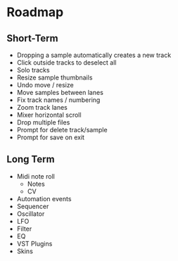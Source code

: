 # Roadmap

## Short-Term
- Dropping a sample automatically creates a new track
- Click outside tracks to deselect all
- Solo tracks
- Resize sample thumbnails
- Undo move / resize
- Move samples between lanes
- Fix track names / numbering
- Zoom track lanes
- Mixer horizontal scroll
- Drop multiple files
- Prompt for delete track/sample
- Prompt for save on exit

## Long Term

- Midi note roll
  - Notes
  - CV
- Automation events
- Sequencer
- Oscillator
- LFO
- Filter
- EQ
- VST Plugins
- Skins
